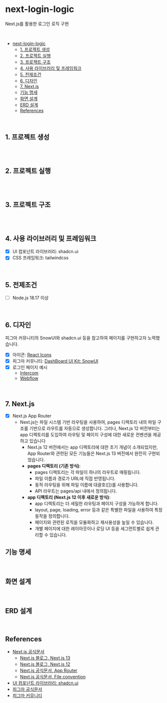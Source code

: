 # next-login-logic

Next.js를 활용한 로그인 로직 구현

<br>

- [next-login-logic](#next-login-logic)
  - [1. 프로젝트 생성](#1-프로젝트-생성)
  - [2. 프로젝트 실행](#2-프로젝트-실행)
  - [3. 프로젝트 구조](#3-프로젝트-구조)
  - [4. 사용 라이브러리 및 프레임워크](#4-사용-라이브러리-및-프레임워크)
  - [5. 전제조건](#5-전제조건)
  - [6. 디자인](#6-디자인)
  - [7. Next.js](#7-nextjs)
  - [기능 명세](#기능-명세)
  - [화면 설계](#화면-설계)
  - [ERD 설계](#erd-설계)
  - [References](#references)

<br>

## 1. 프로젝트 생성

```bash

```

<br>

## 2. 프로젝트 실행

```bash

```

<br>

## 3. 프로젝트 구조

```bash

```

<br>

## 4. 사용 라이브러리 및 프레임워크

- [x] UI 컴포넌트 라이브러리: shadcn.ui
- [x] CSS 프레임워크: tailwindcss

<br>

## 5. 전제조건

- [ ] Node.js 18.17 이상

<br>

## 6. 디자인

피그마 커뮤니티의 SnowUI와 shadcn.ui 등을 참고하여 페이지를 구현하고자 노력했습니다.

- [x] 아이콘: [React Icons](https://react-icons.github.io/react-icons/)
- [x] 피그마 커뮤니티: [DashBoard UI Kit: SnowUI](https://www.figma.com/file/PAA0JKidFMVK44KRRWB1zL/SnowUI?type=design&node-id=12779-67346&mode=design&t=T2rJRPpjuveJgwS5-0)
- [x] 로그인 페이지 예시
  - [Intercom](https://app.intercom.com/admins/sign_in)
  - [Webflow](https://webflow.com/dashboard/login)

<br>

## 7. Next.js

- [x] Next.js App Router
  - Next.js는 파일 시스템 기반 라우팅을 사용하여, pages 디렉토리 내의 파일 구조를 기반으로 라우트를 자동으로 생성합니다. 그러나, Next.js 12 버전부터는 app 디렉토리를 도입하여 라우팅 및 페이지 구성에 대한 새로운 컨벤션을 제공하고 있습니다
    - Next.js 12 버전에서는 app 디렉토리에 대한 초기 개념이 소개되었지만, App Router와 관련된 모든 기능들은 Next.js 13 버전에서 완전히 구현되었습니다.
    - **pages 디렉토리 (기존 방식)**:
      - pages 디렉토리는 각 파일이 하나의 라우트로 매핑됩니다.
      - 파일 이름과 경로가 URL에 직접 반영됩니다.
      - 동적 라우팅을 위해 파일 이름에 대괄호([])를 사용합니다.
      - API 라우트는 pages/api 내에서 정의됩니다.
    - **app 디렉토리 (Next.js 12 이후 새로운 방식)**:
      - app 디렉토리는 더 세밀한 라우팅과 페이지 구성을 가능하게 합니다.
      - layout, page, loading, error 등과 같은 특별한 파일을 사용하여 특정 동작을 정의합니다.
      - 페이지와 관련된 로직을 모듈화하고 재사용성을 높일 수 있습니다.
      - 개별 페이지에 대한 레이아웃이나 로딩 UI 등을 세그먼트별로 쉽게 관리할 수 있습니다.

## 기능 명세

<br>

## 화면 설계

<br>

## ERD 설계

<br>

## References

- [Next.js 공식문서](https://nextjs.org/docs/getting-started)
  - [Next.js 블로그, Next.js 13](https://nextjs.org/blog/next-13)
  - [Next.js 블로그, Next.js 12](https://nextjs.org/blog/next-12)
  - [Next.js 공식문서, App Router](https://nextjs.org/docs/app)
  - [Next.js 공식문서, File convention](https://nextjs.org/docs/app/building-your-application/routing#file-conventions)
- [UI 컴포넌트 라이브러리: shadcn.ui](https://ui.shadcn.com/docs)
- [피그마 공식문서](https://www.figma.com/)
- [피그마 커뮤니티](https://www.figma.com/community)
